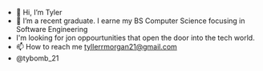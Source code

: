- 👋 Hi, I’m Tyler
- 🌱 I’m a recent graduate. I earne my BS Computer Science focusing in Software Engineering
- I'm looking for jon oppourtunities that open the door into the tech world.
- 📫 How to reach me tyllerrmorgan21@gmail.com
- @tybomb_21

<!---
tybomb21/tybomb21 is a ✨ special ✨ repository because its `README.md` (this file) appears on your GitHub profile.
You can click the Preview link to take a look at your changes.
--->
